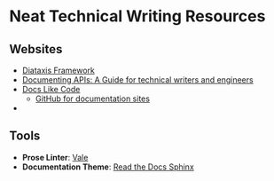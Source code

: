 # Neat Technical Writing Resources


## Websites
* [Diataxis Framework](https://diataxis.fr/)
* [Documenting APIs: A Guide for technical writers and engineers](https://idratherbewriting.com/learnapidoc/)
* [Docs Like Code](https://www.docslikecode.com/learn/)
   * [GitHub for documentation sites](https://www.docslikecode.com/learn/00-github-for-docs-files/)
* 

## Tools
* **Prose Linter**: [Vale](https://vale.sh/) 
* **Documentation Theme**: [Read the Docs Sphinx](https://sphinx-rtd-theme.readthedocs.io/en/stable/demo/structure.html)
